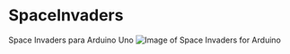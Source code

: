 # SpaceInvaders
Space Invaders para Arduino Uno
![Image of Space Invaders for Arduino](http://lafabricadeandroides.com/githubimages/spaceinvaders.jpg)
